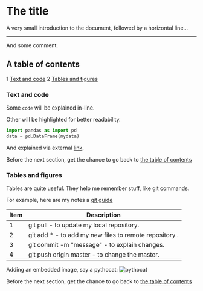 # The title

A very small introduction to the document, followed by a horizontal line...

---

And some comment.

## A table of contents

1 [Text and code](#text-and-code)
2 [Tables and figures](#tables-and-figures)

### Text and code

Some `code` will be explained in-line.

Other will be highlighted for better readability.

```python
import pandas as import pd
data = pd.DataFrame(mydata)
```

And explained via external [link](https://pandas.pydata.org/).

Before the next section, get the chance to go back to [the table of contents](#a-table-of-contents)

### Tables and figures

Tables are quite useful. They help me remember stuff, like git commands.

For example, here are my notes a [git guide](http://rogerdudler.github.io/git-guide/)

| Item | Description |
| --- | --- |
| 1   | git pull - to update my local repository. |
| 2 | git add * - to add my new files to remote repository . |
| 3 | git commit -m "message" - to explain changes. |
| 4 | git push origin master - to change the master. |

Adding an embedded image, say a pythocat:
![pythocat](https://octodex.github.com/images/pythocat.png)

Before the next section, get the chance to go back to [the table of contents](#a-table-of-contents)
